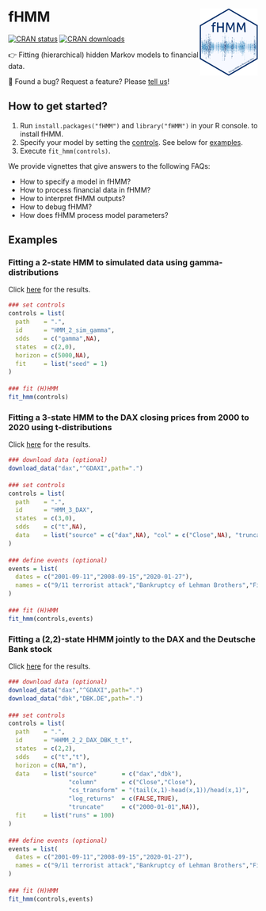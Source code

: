 # fHMM <img src='sticker/StickerShadesOfBlue.png' align="right" height="136" />
[![CRAN status](https://www.r-pkg.org/badges/version-last-release/fHMM)](https://www.r-pkg.org/badges/version-last-release/fHMM)
[![CRAN downloads](https://cranlogs.r-pkg.org/badges/grand-total/fHMM)](https://cranlogs.r-pkg.org/badges/grand-total/fHMM)

👉 Fitting (hierarchical) hidden Markov models to financial data.

💬 Found a bug? Request a feature? Please [tell us](https://github.com/loelschlaeger/fHMM/issues)!

## How to get started?
1. Run `install.packages("fHMM")` and `library("fHMM")` in your R console. to install fHMM.
2. Specify your model by setting the [controls](#specifying-controls). See below for [examples](#examples).
3. Execute `fit_hmm(controls)`.

We provide vignettes that give answers to the following FAQs:
- How to specify a model in fHMM?
- How to process financial data in fHMM?
- How to interpret fHMM outputs?
- How to debug fHMM?
- How does fHMM process model parameters?

## Examples
### Fitting a 2-state HMM to simulated data using gamma-distributions
Click [here](https://github.com/loelschlaeger/fHMM/tree/master/models/HMM_2_sim_gamma) for the results.
```R
### set controls
controls = list(
  path    = ".",
  id      = "HMM_2_sim_gamma",
  sdds    = c("gamma",NA),
  states  = c(2,0),
  horizon = c(5000,NA),
  fit     = list("seed" = 1)
)

### fit (H)HMM
fit_hmm(controls)
```
### Fitting a 3-state HMM to the DAX closing prices from 2000 to 2020 using t-distributions
Click [here](https://github.com/loelschlaeger/fHMM/tree/master/models/HMM_3_DAX) for the results.
```R
### download data (optional)
download_data("dax","^GDAXI",path=".")

### set controls
controls = list(
  path    = ".",
  id      = "HMM_3_DAX",
  states  = c(3,0),
  sdds    = c("t",NA),
  data    = list("source" = c("dax",NA), "col" = c("Close",NA), "truncate" = c("2000-01-03","2020-12-30"))
)

### define events (optional)
events = list(
  dates = c("2001-09-11","2008-09-15","2020-01-27"),
  names = c("9/11 terrorist attack","Bankruptcy of Lehman Brothers","First COVID-19 case in Germany")
)

### fit (H)HMM
fit_hmm(controls,events)
```
### Fitting a (2,2)-state HHMM jointly to the DAX and the Deutsche Bank stock
Click [here](https://github.com/loelschlaeger/fHMM/tree/master/models/HHMM_2_2_DAX_DBK_t_t) for the results.
```R
### download data (optional)
download_data("dax","^GDAXI",path=".")
download_data("dbk","DBK.DE",path=".")

### set controls
controls = list(
  path    = ".",
  id      = "HHMM_2_2_DAX_DBK_t_t",
  states  = c(2,2),
  sdds    = c("t","t"),
  horizon = c(NA,"m"),
  data    = list("source"       = c("dax","dbk"), 
                 "column"       = c("Close","Close"), 
                 "cs_transform" = "(tail(x,1)-head(x,1))/head(x,1)", 
                 "log_returns"  = c(FALSE,TRUE),
                 "truncate"     = c("2000-01-01",NA)),
  fit     = list("runs" = 100)
)

### define events (optional)
events = list(
  dates = c("2001-09-11","2008-09-15","2020-01-27"),
  names = c("9/11 terrorist attack","Bankruptcy of Lehman Brothers","First COVID-19 case in Germany")
)

### fit (H)HMM
fit_hmm(controls,events)
```
